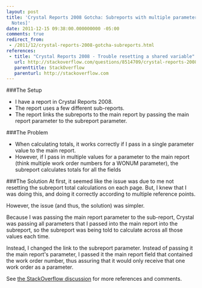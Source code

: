 ```yaml
---
layout: post
title: 'Crystal Reports 2008 Gotcha: Subreports with multiple parameter values [Field
  Notes]'
date: 2011-12-15 09:38:00.000000000 -05:00
comments: true
redirect_from: 
 - /2011/12/crystal-reports-2008-gotcha-subreports.html
references:
 - title: "Crystal Reports 2008 - Trouble resetting a shared variable"
   url: http://stackoverflow.com/questions/8514709/crystal-reports-2008-trouble-resetting-a-shared-variable
   parenttitle: StackOverflow
   parenturl: http://stackoverflow.com
---
```

###The Setup
* I have a report in Crystal Reports 2008.
* The report uses a few different sub-reports.
* The report links the subreports to the main report by passing the main report parameter to the subreport parameter.

###The Problem
* When calculating totals, it works correctly if I pass in a single parameter value to the main report.
* However, if I pass in multiple values for a parameter to the main report (think multiple work order numbers for a WONUM parameter), the subreport calculates totals for all the fields

###The Solution
At first, it seemed like the issue was due to me not resetting the subreport total calculations on each page. But, I knew that I was doing this, and doing it correctly according to multiple reference points.

However, the issue (and thus, the solution) was simpler.

Because I was passing the main report parameter to the sub-report, Crystal was passing all parameters that I passed into the main report into the subreport, so the subreport was being told to calculate across all those values each time.

Instead, I changed the link to the subreport parameter. Instead of passing it the main report's parameter, I passed it the main report field that contained the work order number, thus assuring that it would only receive that one work order as a parameter.

See [the StackOverflow discussion](http://stackoverflow.com/questions/8514709/crystal-reports-2008-trouble-resetting-a-shared-variable) for more references and comments.
